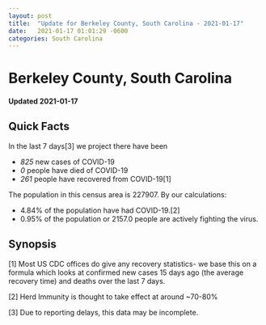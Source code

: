 ```yaml
---
layout: post
title:  "Update for Berkeley County, South Carolina - 2021-01-17"
date:   2021-01-17 01:01:29 -0600
categories: South Carolina
---
```


# Berkeley County, South Carolina
#### Updated 2021-01-17

## Quick Facts

In the last 7 days[3] we project there have been
- *825* new cases of COVID-19
- *0* people have died of COVID-19
- *261* people have recovered from COVID-19[1]

The population in this census area is 227907. By our calculations:
- 4.84% of the population have had COVID-19.[2]
- 0.95% of the population or 2157.0 people are actively fighting the virus.

## Synopsis




[1] Most US CDC offices do give any recovery statistics- we base this on a formula which looks at confirmed new cases
15 days ago (the average recovery time) and deaths over the last 7 days.

[2] Herd Immunity is thought to take effect at around ~70-80%

[3] Due to reporting delays, this data may be incomplete.
 
    